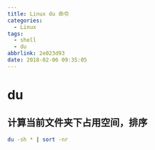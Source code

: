 ```yaml
---
title: Linux du 命令
categories:
  - Linux
tags:
  - shell
  - du
abbrlink: 2e023d93
date: 2018-02-06 09:35:05
---
```


# du
## 计算当前文件夹下占用空间，排序
```bash
du -sh * | sort -nr
```

